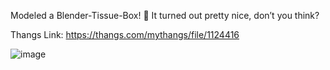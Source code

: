 Modeled a Blender-Tissue-Box! 🧻 It turned out pretty nice, don’t you think?

Thangs Link: https://thangs.com/mythangs/file/1124416

![image](https://github.com/user-attachments/assets/1a81311e-9fc0-4908-bac6-d5b7ccca75a2)
